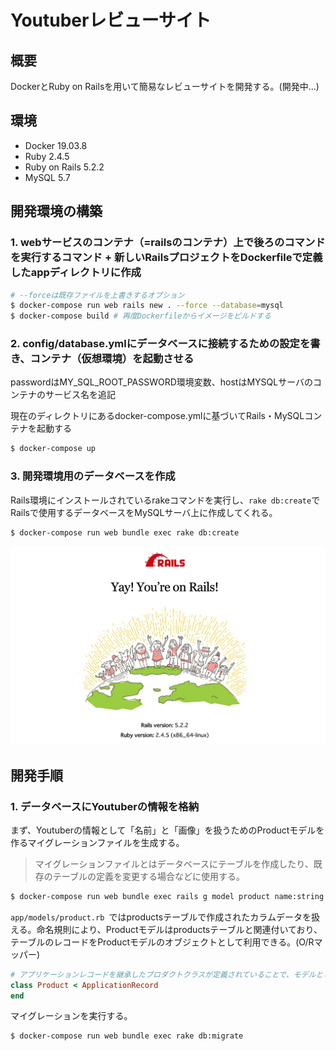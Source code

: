 # Youtuberレビューサイト

## 概要
DockerとRuby on Railsを用いて簡易なレビューサイトを開発する。(開発中...)

## 環境
- Docker 19.03.8
- Ruby 2.4.5
- Ruby on Rails 5.2.2
- MySQL 5.7

## 開発環境の構築

### 1. webサービスのコンテナ（=railsのコンテナ）上で後ろのコマンドを実行するコマンド + 新しいRailsプロジェクトをDockerfileで定義したappディレクトリに作成

```bash
# --forceは既存ファイルを上書きするオプション
$ docker-compose run web rails new . --force --database=mysql
$ docker-compose build # 再度Dockerfileからイメージをビルドする
```
### 2. config/database.ymlにデータベースに接続するための設定を書き、コンテナ（仮想環境）を起動させる
passwordはMY_SQL_ROOT_PASSWORD環境変数、hostはMYSQLサーバのコンテナのサービス名を追記

現在のディレクトリにあるdocker-compose.ymlに基づいてRails・MySQLコンテナを起動する
```bash
$ docker-compose up
```
### 3. 開発環境用のデータベースを作成
Rails環境にインストールされているrakeコマンドを実行し、`rake db:create`でRailsで使用するデータベースをMySQLサーバ上に作成してくれる。
```bash
$ docker-compose run web bundle exec rake db:create
```

![](./screenshot/1.png)

## 開発手順
### 1. データベースにYoutuberの情報を格納
まず、Youtuberの情報として「名前」と「画像」を扱うためのProductモデルを作るマイグレーションファイルを生成する。

> マイグレーションファイルとはデータベースにテーブルを作成したり、既存のテーブルの定義を変更する場合などに使用する。
```bash
$ docker-compose run web bundle exec rails g model product name:string image_url:text
```
`app/models/product.rb `ではproductsテーブルで作成されたカラムデータを扱える。命名規則により、Productモデルはproductsテーブルと関連付いており、テーブルのレコードをProductモデルのオブジェクトとして利用できる。(O/Rマッパー)
```ruby
# アプリケーションレコードを継承したプロダクトクラスが定義されていることで、モデルとして機能させている。
class Product < ApplicationRecord
end
```
マイグレーションを実行する。
```
$ docker-compose run web bundle exec rake db:migrate
```